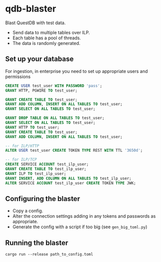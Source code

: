 # qdb-blaster
Blast QuestDB with test data.

* Send data to multiple tables over ILP.
* Each table has a pool of threads.
* The data is randomly generated.

## Set up your database
For ingestion, in enterprise you need to set up appropriate users and permissions

```sql
CREATE USER test_user WITH PASSWORD 'pass';
GRANT HTTP, PGWIRE TO test_user;

GRANT CREATE TABLE TO test_user;
GRANT ADD COLUMN, INSERT ON ALL TABLES TO test_user;
GRANT SELECT ON ALL TABLES TO test_user;

GRANT DROP TABLE ON ALL TABLES TO test_user;
GRANT SELECT ON ALL TABLES TO test_user;
GRANT HTTP TO test_user;
GRANT CREATE TABLE TO test_user;
GRANT ADD COLUMN, INSERT ON ALL TABLES TO test_user;

-- for ILP/HTTP
ALTER USER test_user CREATE TOKEN TYPE REST WITH TTL '3650d';

-- for ILP/TCP
CREATE SERVICE ACCOUNT test_ilp_user;
GRANT CREATE TABLE TO test_ilp_user;
GRANT ILP TO test_ilp_user;
GRANT INSERT, ADD COLUMN ON ALL TABLES TO test_ilp_user;
ALTER SERVICE ACCOUNT test_ilp_user CREATE TOKEN TYPE JWK;
```

## Configuring the blaster
* Copy a config.
* Alter the connection settings adding in any tokens and passwords as appropriate.
* Generate the config with a script if too big (see `gen_big_toml.py`)

## Running the blaster
```
cargo run --release path_to_config.toml
```
